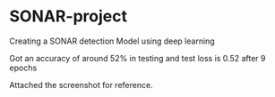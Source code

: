 # SONAR-project
Creating a SONAR detection Model using deep learning

Got an accuracy of around 52% in testing and test loss is 0.52 after 9 epochs

Attached the screenshot for reference.
